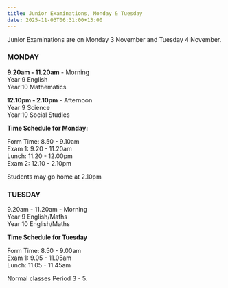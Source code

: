 ```yaml
---
title: Junior Examinations, Monday & Tuesday
date: 2025-11-03T06:31:00+13:00
---
```

Junior Examinations are on Monday 3 November and Tuesday 4 November.

### MONDAY

**9.20am - 11.20am** - Morning  
Year 9 English  
Year 10 Mathematics

**12.10pm - 2.10pm** - Afternoon  
Year 9 Science  
Year 10 Social Studies  

**Time Schedule for Monday:**

Form Time: 8.50 - 9.10am  
Exam 1: 9.20 - 11.20am  
Lunch: 11.20 - 12.00pm  
Exam 2: 12.10 - 2.10pm

Students may go home at 2.10pm  




### TUESDAY

9.20am - 11.20am - Morning  
Year 9 English/Maths  
Year 10 English/Maths

**Time Schedule for Tuesday**

Form Time: 8.50 - 9.00am  
Exam 1: 9.05 - 11.05am  
Lunch: 11.05 - 11.45am

Normal classes Period 3 - 5.


